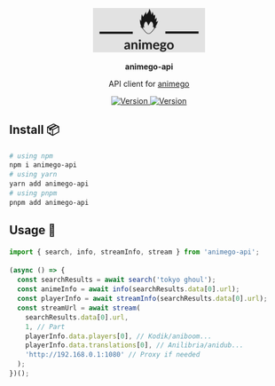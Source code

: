 <p align="center">
  <img width="40%" src="./.github/animego.jpeg" alt="...">
</p>
<p align="center">
  <b>animego-api</b>
</p>
<p align="center">API client for <a href="https://animego.org/" target="_blank">animego</a></p>

<p align="center">
 <a href="https://npmjs.com/package/animego-api">
   <img src="https://img.shields.io/npm/v/animego-api?label=version&logo=npm&color=ligthgreen" alt="Version">
 </a>
 <a href="https://npmjs.com/package/animego-api">
   <img src="https://img.shields.io/npm/dt/animego-api?&logo=npm" alt="Version">
 </a>
</p>

## Install 📦

```bash
# using npm
npm i animego-api
# using yarn
yarn add animego-api
# using pnpm
pnpm add animego-api
```

## Usage 🔧

```js
import { search, info, streamInfo, stream } from 'animego-api';

(async () => {
  const searchResults = await search('tokyo ghoul');
  const animeInfo = await info(searchResults.data[0].url);
  const playerInfo = await streamInfo(searchResults.data[0].url);
  const streamUrl = await stream(
    searchResults.data[0].url,
    1, // Part
    playerInfo.data.players[0], // Kodik/aniboom...
    playerInfo.data.translations[0], // Anilibria/anidub...
    'http://192.168.0.1:1080' // Proxy if needed
  );
})();
```
